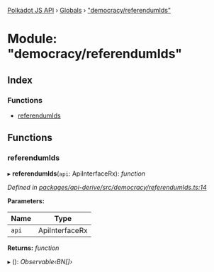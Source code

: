 [Polkadot JS API](../README.md) › [Globals](../globals.md) › ["democracy/referendumIds"](_democracy_referendumids_.md)

# Module: "democracy/referendumIds"

## Index

### Functions

* [referendumIds](_democracy_referendumids_.md#referendumids)

## Functions

###  referendumIds

▸ **referendumIds**(`api`: ApiInterfaceRx): *function*

*Defined in [packages/api-derive/src/democracy/referendumIds.ts:14](https://github.com/polkadot-js/api/blob/134bc22463/packages/api-derive/src/democracy/referendumIds.ts#L14)*

**Parameters:**

Name | Type |
------ | ------ |
`api` | ApiInterfaceRx |

**Returns:** *function*

▸ (): *Observable‹BN[]›*
